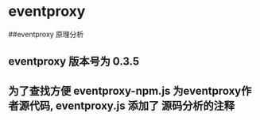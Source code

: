 # eventproxy
##eventproxy 原理分析
## eventproxy 版本号为 0.3.5
## 为了查找方便  eventproxy-npm.js 为eventproxy作者源代码, eventproxy.js 添加了 源码分析的注释

